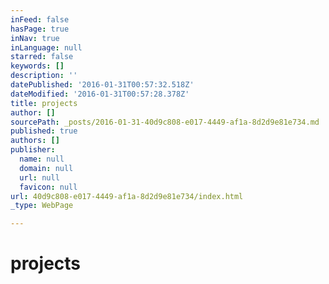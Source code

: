 ```yaml
---
inFeed: false
hasPage: true
inNav: true
inLanguage: null
starred: false
keywords: []
description: ''
datePublished: '2016-01-31T00:57:32.518Z'
dateModified: '2016-01-31T00:57:28.378Z'
title: projects
author: []
sourcePath: _posts/2016-01-31-40d9c808-e017-4449-af1a-8d2d9e81e734.md
published: true
authors: []
publisher:
  name: null
  domain: null
  url: null
  favicon: null
url: 40d9c808-e017-4449-af1a-8d2d9e81e734/index.html
_type: WebPage

---
```

# projects